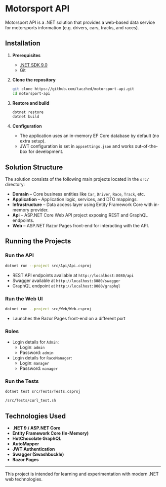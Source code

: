 # Motorsport API

Motorsport API is a .NET solution that provides a web-based data service for motorsports information (e.g. drivers, cars, tracks, and races).

## Installation

1. **Prerequisites**
   - [.NET SDK 9.0](https://dotnet.microsoft.com/download)
   - Git

2. **Clone the repository**
   ```bash
   git clone https://github.com/taczhed/motorsport-api.git
   cd motorsport-api
   ```

3. **Restore and build**
   ```bash
   dotnet restore
   dotnet build
   ```

4. **Configuration**
   - The application uses an in-memory EF Core database by default (no extra setup).
   - JWT configuration is set in `appsettings.json` and works out-of-the-box for development.

## Solution Structure

The solution consists of the following main projects located in the `src/` directory:

- **Domain** – Core business entities like `Car`, `Driver`, `Race`, `Track`, etc.
- **Application** – Application logic, services, and DTO mappings.
- **Infrastructure** – Data access layer using Entity Framework Core with in-memory provider.
- **Api** – ASP.NET Core Web API project exposing REST and GraphQL endpoints.
- **Web** – ASP.NET Razor Pages front-end for interacting with the API.

## Running the Projects

### Run the API
```bash
dotnet run --project src/Api/Api.csproj
```

- REST API endpoints available at `http://localhost:8080/api`
- Swagger available at `http://localhost:8080/swagger`
- GraphQL endpoint at `http://localhost:8080/graphql`

### Run the Web UI
```bash
dotnet run --project src/Web/Web.csproj
```
- Launches the Razor Pages front-end on a different port

### Roles
- Login details for `Admin`:
  - Login: `admin`
  - Password: `admin`
- Login details for `RaceManager`:
  - Login: `manager`
  - Password: `manager`

### Run the Tests

```bash
dotnet test src/Tests/Tests.csproj
```

```bash
/src/Tests/curl_test.sh
```

## Technologies Used

- **.NET 9 / ASP.NET Core**
- **Entity Framework Core (In-Memory)**
- **HotChocolate GraphQL**
- **AutoMapper**
- **JWT Authentication**
- **Swagger (Swashbuckle)**
- **Razor Pages**

---

This project is intended for learning and experimentation with modern .NET web technologies.